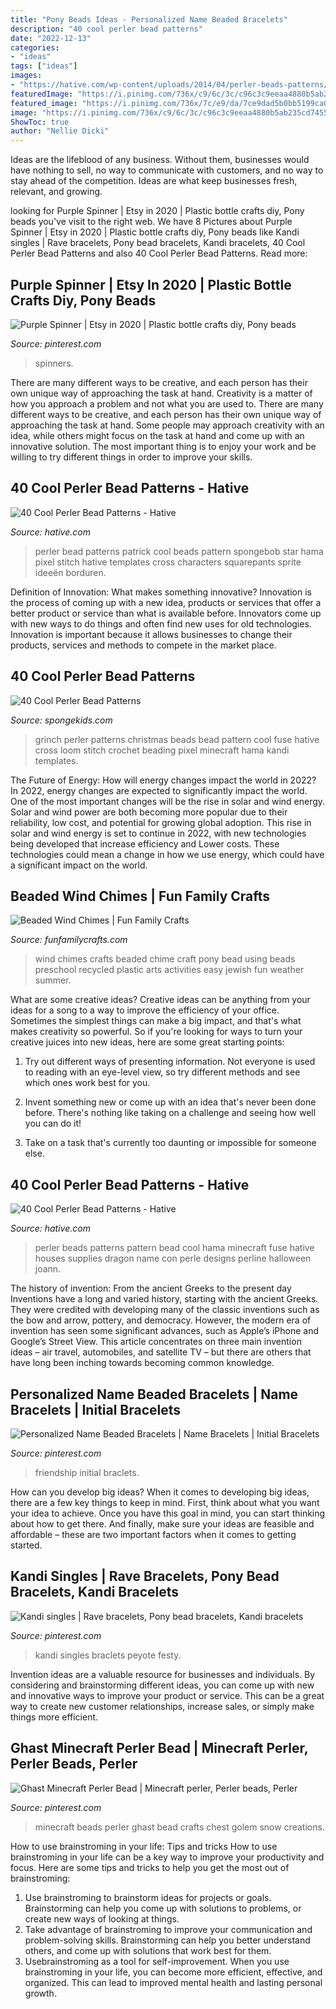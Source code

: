 ```yaml
---
title: "Pony Beads Ideas - Personalized Name Beaded Bracelets"
description: "40 cool perler bead patterns"
date: "2022-12-13"
categories:
- "ideas"
tags: ["ideas"]
images:
- "https://hative.com/wp-content/uploads/2014/04/perler-beads-patterns/13-patrick-perler-beads-patterns.png"
featuredImage: "https://i.pinimg.com/736x/c9/6c/3c/c96c3c9eeaa4880b5ab235cd74559a34.jpg"
featured_image: "https://i.pinimg.com/736x/7c/e9/da/7ce9dad5b0bb5199ca0ea60275555722.jpg"
image: "https://i.pinimg.com/736x/c9/6c/3c/c96c3c9eeaa4880b5ab235cd74559a34.jpg"
ShowToc: true
author: "Nellie Dicki"
---
```



Ideas are the lifeblood of any business. Without them, businesses would have nothing to sell, no way to communicate with customers, and no way to stay ahead of the competition. Ideas are what keep businesses fresh, relevant, and growing.

	

		
looking for Purple Spinner | Etsy in 2020 | Plastic bottle crafts diy, Pony beads you've visit to the right web. We have 8 Pictures about Purple Spinner | Etsy in 2020 | Plastic bottle crafts diy, Pony beads like Kandi singles | Rave bracelets, Pony bead bracelets, Kandi bracelets, 40 Cool Perler Bead Patterns and also 40 Cool Perler Bead Patterns. Read more:
		
    
## Purple Spinner | Etsy In 2020 | Plastic Bottle Crafts Diy, Pony Beads

<img loading=lazy src="https://i.pinimg.com/736x/9b/1b/fa/9b1bfa822dd6fc4c2913f498c6a3f2f3.jpg" onerror="this.onerror=null;this.src='https://tse4.mm.bing.net/th?id=OIP.L8hi8y3wjM3cSRhVahHG-gHaJ3&amp;pid=15.1';" alt="Purple Spinner | Etsy in 2020 | Plastic bottle crafts diy, Pony beads">

_Source: pinterest.com_

>spinners. 

	

There are many different ways to be creative, and each person has their own unique way of approaching the task at hand.
Creativity is a matter of how you approach a problem and not what you are used to. There are many different ways to be creative, and each person has their own unique way of approaching the task at hand. Some people may approach creativity with an idea, while others might focus on the task at hand and come up with an innovative solution. The most important thing is to enjoy your work and be willing to try different things in order to improve your skills.

    
## 40 Cool Perler Bead Patterns - Hative

<img loading=lazy src="https://hative.com/wp-content/uploads/2014/04/perler-beads-patterns/13-patrick-perler-beads-patterns.png" onerror="this.onerror=null;this.src='https://tse1.mm.bing.net/th?id=OIP.GKy60XG9SP3-ZHd1tkW-pQHaLO&amp;pid=15.1';" alt="40 Cool Perler Bead Patterns - Hative">

_Source: hative.com_

>perler bead patterns patrick cool beads pattern spongebob star hama pixel stitch hative templates cross characters squarepants sprite ideeën borduren. 

	

Definition of Innovation: What makes something innovative?
Innovation is the process of coming up with a new idea, products or services that offer a better product or service than what is available before. Innovators come up with new ways to do things and often find new uses for old technologies. Innovation is important because it allows businesses to change their products, services and methods to compete in the market place.

    
## 40 Cool Perler Bead Patterns

<img loading=lazy src="https://spongekids.com/wp-content/uploads/2014/04/perler-beads-patterns/33-christmas-grinch.png" onerror="this.onerror=null;this.src='https://tse1.mm.bing.net/th?id=OIP.Y7_GT86Ka6ltj6dZ13O54wHaKj&amp;pid=15.1';" alt="40 Cool Perler Bead Patterns">

_Source: spongekids.com_

>grinch perler patterns christmas beads bead pattern cool fuse hative cross loom stitch crochet beading pixel minecraft hama kandi templates. 

	

The Future of Energy: How will energy changes impact the world in 2022?
In 2022, energy changes are expected to significantly impact the world. One of the most important changes will be the rise in solar and wind energy. Solar and wind power are both becoming more popular due to their reliability, low cost, and potential for growing global adoption. This rise in solar and wind energy is set to continue in 2022, with new technologies being developed that increase efficiency and Lower costs. These technologies could mean a change in how we use energy, which could have a significant impact on the world.

    
## Beaded Wind Chimes | Fun Family Crafts

<img loading=lazy src="https://funfamilycrafts.com/wp-content/uploads/2012/09/DSC06821.jpg" onerror="this.onerror=null;this.src='https://tse2.mm.bing.net/th?id=OIP.6Iz2iW5gpeno_pXt8vkYRwHaMA&amp;pid=15.1';" alt="Beaded Wind Chimes | Fun Family Crafts">

_Source: funfamilycrafts.com_

>wind chimes crafts beaded chime craft pony bead using beads preschool recycled plastic arts activities easy jewish fun weather summer. 

	

What are some creative ideas?
Creative ideas can be anything from your ideas for a song to a way to improve the efficiency of your office. Sometimes the simplest things can make a big impact, and that's what makes creativity so powerful. So if you're looking for ways to turn your creative juices into new ideas, here are some great starting points: 
1. Try out different ways of presenting information. Not everyone is used to reading with an eye-level view, so try different methods and see which ones work best for you.

2. Invent something new or come up with an idea that's never been done before. There's nothing like taking on a challenge and seeing how well you can do it!

3. Take on a task that's currently too daunting or impossible for someone else.

    
## 40 Cool Perler Bead Patterns - Hative

<img loading=lazy src="https://hative.com/wp-content/uploads/2014/04/perler-beads-patterns/40-house-pattern.jpg" onerror="this.onerror=null;this.src='https://tse1.mm.bing.net/th?id=OIP.KHNFOMU6RbCRXMHbiIVEpAAAAA&amp;pid=15.1';" alt="40 Cool Perler Bead Patterns - Hative">

_Source: hative.com_

>perler beads patterns pattern bead cool hama minecraft fuse hative houses supplies dragon name con perle designs perline halloween joann. 

	

The history of invention: From the ancient Greeks to the present day
Inventions have a long and varied history, starting with the ancient Greeks. They were credited with developing many of the classic inventions such as the bow and arrow, pottery, and democracy. However, the modern era of invention has seen some significant advances, such as Apple’s iPhone and Google’s Street View. This article concentrates on three main invention ideas – air travel, automobiles, and satellite TV – but there are others that have long been inching towards becoming common knowledge.

    
## Personalized Name Beaded Bracelets | Name Bracelets | Initial Bracelets

<img loading=lazy src="https://i.pinimg.com/736x/7c/e9/da/7ce9dad5b0bb5199ca0ea60275555722.jpg" onerror="this.onerror=null;this.src='https://tse4.mm.bing.net/th?id=OIP.8rjL4mgcj7eG0jeNi0GvzQHaJ4&amp;pid=15.1';" alt="Personalized Name Beaded Bracelets | Name Bracelets | Initial Bracelets">

_Source: pinterest.com_

>friendship initial braclets. 

	

How can you develop big ideas?
When it comes to developing big ideas, there are a few key things to keep in mind. First, think about what you want your idea to achieve. Once you have this goal in mind, you can start thinking about how to get there. And finally, make sure your ideas are feasible and affordable – these are two important factors when it comes to getting started.

    
## Kandi Singles | Rave Bracelets, Pony Bead Bracelets, Kandi Bracelets

<img loading=lazy src="https://i.pinimg.com/736x/c9/6c/3c/c96c3c9eeaa4880b5ab235cd74559a34.jpg" onerror="this.onerror=null;this.src='https://tse2.mm.bing.net/th?id=OIP.OnRazpJJBuxglTlTMERzegHaJ4&amp;pid=15.1';" alt="Kandi singles | Rave bracelets, Pony bead bracelets, Kandi bracelets">

_Source: pinterest.com_

>kandi singles braclets peyote festy. 

	

Invention ideas are a valuable resource for businesses and individuals. By considering and brainstorming different ideas, you can come up with new and innovative ways to improve your product or service. This can be a great way to create new customer relationships, increase sales, or simply make things more efficient.

    
## Ghast Minecraft Perler Bead | Minecraft Perler, Perler Beads, Perler

<img loading=lazy src="https://i.pinimg.com/originals/d5/80/58/d5805827845e423009f654b60b460848.jpg" onerror="this.onerror=null;this.src='https://tse4.mm.bing.net/th?id=OIP.JeEram9mLOOletWrQ-yBswHaJ4&amp;pid=15.1';" alt="Ghast Minecraft Perler Bead | Minecraft perler, Perler beads, Perler">

_Source: pinterest.com_

>minecraft beads perler ghast bead crafts chest golem snow creations. 

	

How to use brainstroming in your life: Tips and tricks
How to use brainstroming in your life can be a key way to improve your productivity and focus. Here are some tips and tricks to help you get the most out of brainstroming: 
1) Use brainstroming to brainstorm ideas for projects or goals. Brainstorming can help you come up with solutions to problems, or create new ways of looking at things. 
2) Take advantage of brainstroming to improve your communication and problem-solving skills. Brainstorming can help you better understand others, and come up with solutions that work best for them. 
3) Usebrainstroming as a tool for self-improvement. When you use brainstroming in your life, you can become more efficient, effective, and organized. This can lead to improved mental health and lasting personal growth.

